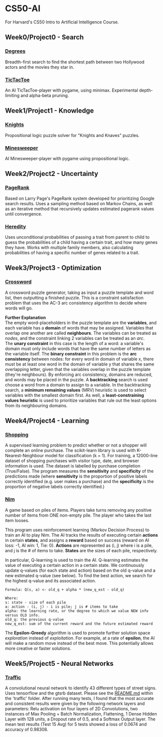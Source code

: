 # CS50-AI
For Harvard's CS50 Intro to Artificial Intelligence Course.

## Week0/Project0 - Search
### [Degrees](./Project0/degrees)
Breadth-first search to find the shortest path between two Hollywood actors and the movies they star in.
### [TicTacToe](./Project0/tictactoe)
An AI TicTacToe-player with pygame, using minimax. Experimental depth-limiting and alpha-beta pruning.

## Week1/Project1 - Knowledge
### [Knights](./Project1/knights)
Propositional logic puzzle solver for "Knights and Knaves" puzzles.
### [Minesweeper](./Project1/minesweeper)
AI Minesweeper-player with pygame using propositional logic.

## Week2/Project2 - Uncertainty
### [PageRank](./Project2/pagerank)
Based on Larry Page's PageRank system developed for prioritizing Google search results. Uses a sampling method based on Markov Chains, as well as an iterative method that recursively updates estimated pagerank values until convergence. 

### [Heredity](./Project2/heredity)
Uses unconditional probabilities of passing a trait from parent to child to guess the probabilities of a child having a certain trait, and how many genes they have.  Works with multiple family members, also calculating probabilities of having a specific number of genes related to a trait.

## Week3/Project3 - Optimization
### [Crossword](./Project3/crossword)
A crossword puzzle generator, taking as input a puzzle template and word list, then outputting a finished puzzle.
This is a constraint satisfaction problem that uses the AC-3 arc consistency algorithm to decide where words will go.  

**Further Explanation**  
The empty word-placeholders in the puzzle template are the **variables**, and each variable has a **domain** of words that may be assigned. Variables that overlap one another are called **neighbours**. The variables can be treated as *nodes*, and the constraint linking 2 variables can be treated as an *arc*.  
The **unary constraint** in this case is the length of a word: a variable's domain must only include words that have the same number of letters as the variable itself. The **binary constraint** in this problem is the **arc consistency** between nodes: for every word in domain of variable x, there must be at least one word in the domain of variable y that shares the same overlapping letter, given that the variables overlap in the puzzle template (they're neighbours).   By enforcing arc consistency, domains are reduced, and words may be placed in the puzzle. A **backtracking** search is used choose a word from a domain to assign to a variable. In the backtracking search, a **minimum remaining values** (MRV) heuristic is used to select variables with the smallest domain first. As well, a **least-constraining values heuristic** is used to prioritize variables that rule out the least options from its neighbouring domains.

## Week4/Project4 - Learning
### [Shopping](./Project4/shopping)
A supervised learning problem to predict whether or not a shopper will complete an online purchase. The scikit-learn library is used with K-Nearest-Neighbour model for classification (k = 1). For training, a 12000-line dataset of shopping purchases with visitor type, date, and browser information is used. The dataset is labelled by purchase completion (True/False). The program measures the **sensitivity** and **specificity** of the predictions made (where **sensitivity** is the proportion of positive labels correctly identified (e.g. user makes a purchase) and the **specificity** is the proportion of negative labels correctly identified.)

### [Nim](./Project4/nim)
A game based on piles of items. Players take turns removing any positive number of items from ONE non-empty pile. The player who takes the last item looses. 

This program uses reinforcement learning (Markov Decision Process) to train an AI to play Nim. The AI tracks the results of executing certain **actions** in certain **states**, and assigns a **reward** based on success (reward on AI loss: -1, AI win: 1, Tie: 0). **Actions** are represented as (i, j) where i is a pile, and j is the # of items to take. **States** are the sizes of each pile, respectively.

In particular, Q-learning is used to train the AI. Q-learning estimates the value of executing a certain action in a certain state. We continuously update q-values (for each state and action) based on the old q-value and a new estimated q-value (see below). To find the best action, we search for the highest q-value and its associated action.
```
Formula: Q(s, a) <- old_q + alpha * (new_q_est - old_q)
```
```
Where:
s: state - size of each pile
a: action - (i, j) - i is pile; j is # items to take
alpha: the learning rate, or the degree to which we value NEW info versus OLD info.
old_q: the previous q-value
new_q_est: sum of the current reward and the future estimated reward
```

The **Epsilon-Greedy** algorithm is used to promote further solution space *exploration* instead of *exploitation*. For example, at a rate of **epsilon**, the AI will make a random move instead of the best move. This potentially allows more creative or faster solutions.

## Week5/Project5 - Neural Networks
### [Traffic](./Project5/traffic)

A convolutional neural network to identify 43 different types of street signs. Uses tensorflow and the gtsrb dataset. Please see the [README.md](./Project5/traffic/README.md) within the 'traffic' folder. After running many tests, I found that the most accurate and consistent results were given by the following network layers and parameters: Relu activation on four layers of 2D Convolutions, two instances of Max Pooling + Batch Normalization, Flattening, 1 Dense Hidden Layer with 128 units, a Dropout rate of 0.5, and a Softmax Output layer. The mean test results (Test 15 Avg) for 5 tests showed a loss of 0.0674 and accuracy of 0.98308.